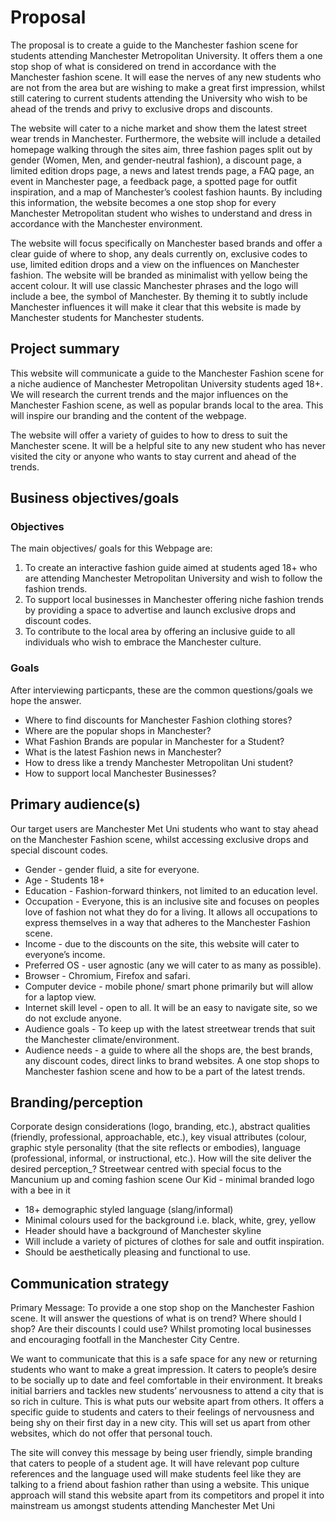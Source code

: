 # Proposal 

The proposal is to create a guide to the Manchester fashion scene for students attending Manchester Metropolitan University. It offers them a one stop shop of what is considered on trend in accordance with the Manchester fashion scene. It will ease the nerves of any new students who are not from the area but are wishing to make a great first impression, whilst still catering to current students attending the University who wish to be ahead of the trends and privy to exclusive drops and discounts.

The website will cater to a niche market and show them the latest street wear trends in Manchester. Furthermore, the website will include a detailed homepage walking through the sites aim, three fashion pages split out by gender (Women, Men, and gender-neutral fashion), a discount page, a limited edition drops page, a news and latest trends page, a FAQ page, an event in Manchester page, a feedback page, a spotted page for outfit inspiration, and a map of Manchester’s coolest fashion haunts. By including this information, the website becomes a one stop shop for every Manchester Metropolitan student who wishes to understand and dress in accordance with the Manchester environment. 

The website will focus specifically on Manchester based brands and offer a clear guide of where to shop, any deals currently on, exclusive codes to use, limited edition drops and a view on the influences on Manchester fashion.
The website will be branded as minimalist with yellow being the accent colour. It will use classic Manchester phrases and the logo will include a bee, the symbol of Manchester. By theming it to subtly include Manchester influences it will make it clear that this website is made by Manchester students for Manchester students. 



## Project summary 

This website will communicate a guide to the Manchester Fashion scene for a niche audience of Manchester Metropolitan University students aged 18+. We will research the current trends and the major influences on the Manchester Fashion scene, as well as popular brands local to the area. This will inspire our branding and the content of the webpage.

The website will offer a variety of guides to how to dress to suit the Manchester scene. It will be a helpful site to any new student who has never visited the city or anyone who wants to stay current and ahead of the trends.


## Business objectives/goals

### Objectives

The main objectives/ goals for this Webpage are:

1. To create an interactive fashion guide aimed at students aged 18+ who are attending Manchester Metropolitan University and wish to follow the fashion trends.
2. To support local businesses in Manchester offering niche fashion trends by providing a space to advertise and launch exclusive drops and discount codes. 
3. To contribute to the local area by offering an inclusive guide to all individuals who wish to embrace the Manchester culture.  

 ### Goals
 
After interviewing particpants, these are the common questions/goals we hope the answer. 

* Where to find discounts for Manchester Fashion clothing stores?
* Where are the popular shops in Manchester? 
* What Fashion Brands are popular in Manchester for a Student?
* What is the latest Fashion news in Manchester?
* How to dress like a trendy Manchester Metropolitan Uni student?
* How to support local Manchester Businesses? 


## Primary audience(s)

Our target users are Manchester Met Uni students who want to stay ahead on the Manchester Fashion scene, whilst accessing exclusive drops and special discount codes.

* Gender - gender fluid, a site for everyone.
* Age - Students  18+
* Education - Fashion-forward thinkers, not limited to an education level.
* Occupation - Everyone, this is an inclusive site and focuses on peoples love of fashion not what they do for a living. It allows all occupations to express themselves in a way that adheres to the Manchester Fashion scene.
* Income - due to the discounts on the site, this website will cater to everyone’s income.
* Preferred OS - user agnostic (any we will cater to as many as possible).
* Browser - Chromium, Firefox and safari.
* Computer device - mobile phone/ smart phone primarily but will allow for a laptop view.
* Internet skill level - open to all. It will be an easy to navigate site, so we do not exclude anyone.
* Audience goals - To keep up with the latest streetwear trends that suit the Manchester climate/environment.
* Audience needs - a guide to where all the shops are, the best brands, any discount codes, direct links to brand websites. A one stop shops to Manchester fashion scene and how to be a part of the latest trends.


## Branding/perception
Corporate design considerations (logo, branding, etc.), abstract qualities (friendly, professional, approachable, etc.), key visual attributes (colour, graphic style personality (that the site reflects or embodies), language (professional, informal, or instructional, etc.). How will the site deliver the desired perception_?
Streetwear centred with special focus to the Mancunium up and coming fashion scene Our Kid - minimal branded logo with a bee in it

* 18+ demographic styled language (slang/informal)
* Minimal colours used for the background i.e. black, white, grey, yellow
* Header should have a background of Manchester skyline
* Will include a variety of pictures of clothes for sale and outfit inspiration. 
* Should be aesthetically pleasing and functional to use. 


## Communication strategy


Primary Message: To provide a one stop shop on the Manchester Fashion scene. It will answer the questions of what is on trend? Where should I shop? Are their discounts I could use? Whilst promoting local businesses and encouraging footfall in the Manchester City Centre.


We want to communicate that this is a safe space for any new or returning students who want to make a great impression. It caters to people’s desire to be socially up to date and feel comfortable in their environment. It breaks initial barriers and tackles new students’ nervousness to attend a city that is so rich in culture. This is what puts our website apart from others. It offers a specific guide to students and caters to their feelings of nervousness and being shy on their first day in a new city. This will set us apart from other websites, which do not offer that personal touch.


The site will convey this message by being user friendly, simple branding that caters to people of a student age. It will have relevant pop culture references and the language used will make students feel like they are talking to a friend about fashion rather than using a website. This unique approach will stand this website apart from its competitors and propel it into mainstream us amongst students attending Manchester Met Uni

